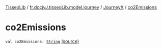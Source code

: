 [TisseoLib](../../index.md) / [fr.docjyJ.tisseoLib.model.journey](../index.md) / [JourneyX](index.md) / [co2Emissions](./co2-emissions.md)

# co2Emissions

`val co2Emissions: `[`String`](https://kotlinlang.org/api/latest/jvm/stdlib/kotlin/-string/index.html) [(source)](https://github.com/docjyj/tisseoLib/tree/master/src/main/kotlin/fr/docjyJ/tisseoLib/model/journey/JourneyX.kt#L14)